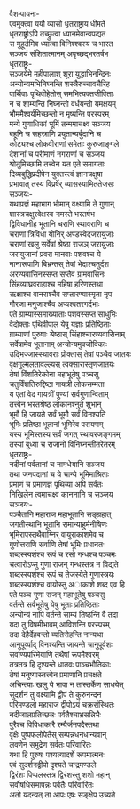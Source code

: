 वैशम्पायनः-  
एवमुक्त्वा ययौ व्यासो धृतराष्ट्राय धीमते  
धृतराष्ट्रोऽपि तच्छ्रुत्वा ध्यानमेवान्वपद्यत  
स मुहूर्तमिव ध्यात्वा विनिश्श्वस्य च भारत  
सञ्जयं संशितात्मानम् अपृच्छद्भरतर्षभ  
धृतराष्ट्रः-  
सञ्जयेमे महीपालाश् शूरा युद्धाभिनन्दिनः  
अन्योन्यमभिनिघ्नन्ति शस्त्रैरुच्चावचैरिह  
पार्थिवाः पृथिवीहेतोस् समभित्यक्तजीविताः  
न च शाम्यन्ति निघ्नन्तो वर्धयन्तो यमक्षयम्  
भौममैश्वर्यमिच्छन्तो न मृष्यन्ति परस्परम्  
मन्ये गुणाधिकां भूमिं तन्ममाचक्ष्व सञ्जय  
बहूनि च सहस्राणि प्रयुतान्यर्बुदानि च  
कोट्यश्च लोकवीराणां समेताः कुरुजाङ्गले  
देशानां च परीमाणं नगराणां च सञ्जय  
श्रोतुमिच्छामि तत्त्वेन यत एते समागताः  
दिव्यबुद्धिप्रदीपेन युक्तस्त्वं ज्ञानचक्षुषा  
प्रभावात् तस्य विप्रर्षेर् व्यासस्यामिततेजसः  
सञ्जयः-  
यथाप्रज्ञं महाभाग भौमान् वक्ष्यामि ते गुणान्  
शास्त्रचक्षुरवेक्षस्व नमस्ते भरतर्षभ  
द्विविधानीह भूतानि चराणि स्थावराणि च  
चराणां त्रिविधा योनिर् अण्डस्वेदजरायुजाः  
चराणां खलु सर्वेषां श्रेष्ठा राजञ् जरायुजाः  
जरायुजानां प्रवरा मानवाः पशवश्च ये  
नानारूपाणि बिभ्रन्तस् तेषां भेदाश्चतुर्दश  
अरण्यवासिनस्सप्त सप्तैव ग्रामवासिनः  
सिंहव्याघ्रवराहाश्च महिषा हरिणस्तथा  
ऋक्षाश्च वानराश्चैव सप्तारण्यास्मृता नृप  
गौरजा मनुजाश्चैव अप्यश्वतरगर्दभाः  
एते ग्राम्यास्समाख्याताः पशवस्सप्त साधुभिः  
वेदोक्ताः पृथिवीपाल येषु यज्ञाः प्रतिष्ठिताः  
ग्राम्याणां पुरुषाः श्रेष्ठास् सिंहाश्चारण्यवासिनाम्  
सर्वेषामेव भूतानाम् अन्योन्यमुपजीविकाः  
उद्भिज्जास्स्थावराः प्रोक्तास् तेषां पञ्चैव जातयः  
वृक्षगुल्मलतावल्ल्यस् त्वक्सारास्तृणजातयः  
तेषां विंशतिरेकोना महाभूतेषु पञ्चसु  
चतुर्विंशतिरुद्दिष्टा गायत्री लोकसम्मता  
य एतां वेद गायत्रीं पुण्यां सर्वगुणान्विताम्  
तत्त्वेन भरतश्रेष्ठ लोकानश्नुते शुभान्  
भूमौ हि जायते सर्वं भूमौ सर्वं विनश्यति  
भूमिः प्रतिष्ठा भूतानां भूमिरेव परायणम्  
यस्य भूमिस्तस्य सर्वं जगत् स्थावरजङ्गमम्  
तस्यां बुध्या च राजानो विनिघ्नन्तीतरेतरम्  
धृतराष्ट्रः-  
नदीनां पर्वतानां च नामधेयानि सञ्जय  
तथा जनपदानां च ये चान्ये भूमिमाश्रिताः  
प्रमाणं च प्रमाणज्ञ पृथिव्या अपि सर्वतः  
निखिलेन त्वमाचक्ष्व काननानि च सञ्जय  
सञ्जयः-  
पञ्चैतानि महाराज महाभूतानि सङ्ग्रहात्  
जगतीस्थानि भूतानि समान्याहुर्मनीषिणः  
भूमिरापस्तथैवाग्निर् वायुराकाशमेव च  
गुणोत्तराणि सर्वाणि तेषां भूमिः प्रधानतः  
शब्दस्स्पर्शश्च रूपं च रसो गन्धश्च पञ्चमः  
चत्वारोऽप्सु गुणा राजन् गन्धस्तत्र न विद्यते  
शब्दस्स्पर्शश्च रूपं च तेजस्येते गुणास्त्रयः  
शब्दस्स्पर्शश्च वायोस्तु अाकाशे शब्द एव हि  
एते पञ्च गुणा राजन् महाभूतेषु पञ्चसु  
वर्तन्ते सर्वभूतेषु येषु भूताः प्रतिष्ठिताः  
अन्योन्यं नापि वर्तन्ते साम्यं तिष्ठन्ति वै तदा  
यदा तु विषमीभावम् आविशन्ति परस्परम्  
तदा देहैर्देहवन्तो व्यतिरोहन्ति नान्यथा  
आनुपूर्व्याद् विनश्यन्ति जायन्ते चानुपूर्वशः  
सर्वाण्यपरिमेयाणि तथैषां रूपमैश्वरम्  
तत्रतत्र हि दृश्यन्ते धातवः पाञ्चभौतिकाः  
तेषां मनुष्यास्तत्त्वेन प्रमाणानि प्रचक्षते  
अचिन्त्याः खलु ये भावा न तांस्तर्केण साधयेत्  
सुदर्शनं तु वक्ष्यामि द्वीपं ते कुरुनन्दन  
परिमण्डलो महाराज द्वीपोऽयं चक्रसंस्थितः  
नदीजालप्रतिच्छन्नः पर्वतैश्चाभ्रसन्निभैः  
पुरैश्च विविधाकारै रम्यैर्जनपदैस्तथा  
वृक्षैः पुष्पफलोपेतैस् सम्पन्नधनधान्यवान्  
लवणेन समुद्रेण सर्वतः परिवारितः  
यथा हि पुरुषः पश्यत्यादर्शे रूपमात्मनः  
एवं सुदर्शनद्वीपो दृश्यते चन्द्रमण्डले  
द्विरंशः पिप्पलस्तत्र द्विरंशस्तु शशो महान्  
सर्वौषधिसमापन्नः पर्वतैः परिवारितः  
अतो यदन्यत् ता आपः एषः सङ्क्षेप उच्यते  
